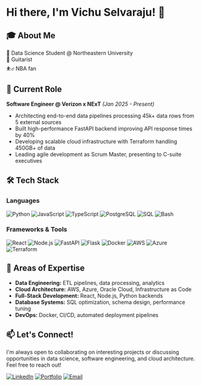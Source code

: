# Hi there, I'm Vichu Selvaraju! 👋

## 🎓 About Me

🏫 Data Science Student @ Northeastern University <br>
🎸 Guitarist <br>
⛹️‍♂️ NBA fan

## 🚀 Current Role

**Software Engineer @ Verizon x NExT** _(Jan 2025 - Present)_

- Architecting end-to-end data pipelines processing 45k+ data rows from 5 external sources
- Built high-performance FastAPI backend improving API response times by 40%
- Developing scalable cloud infrastructure with Terraform handling 450GB+ of data
- Leading agile development as Scrum Master, presenting to C-suite executives

## 🛠️ Tech Stack

### Languages

![Python](https://img.shields.io/badge/-Python-3776AB?style=flat-square&logo=python&logoColor=white)
![JavaScript](https://img.shields.io/badge/-JavaScript-F7DF1E?style=flat-square&logo=javascript&logoColor=black)
![TypeScript](https://img.shields.io/badge/-TypeScript-3178C6?style=flat-square&logo=typescript&logoColor=white)
![PostgreSQL](https://img.shields.io/badge/-PostgreSQL-336791?style=flat-square&logo=postgresql&logoColor=white)
![SQL](https://img.shields.io/badge/-SQL-4479A1?style=flat-square&logo=postgresql&logoColor=white)
![Bash](https://img.shields.io/badge/-Bash-4EAA25?style=flat-square&logo=gnu-bash&logoColor=white)

### Frameworks & Tools

![React](https://img.shields.io/badge/-React-61DAFB?style=flat-square&logo=react&logoColor=black)
![Node.js](https://img.shields.io/badge/-Node.js-339933?style=flat-square&logo=node.js&logoColor=white)
![FastAPI](https://img.shields.io/badge/-FastAPI-009688?style=flat-square&logo=fastapi&logoColor=white)
![Flask](https://img.shields.io/badge/-Flask-000000?style=flat-square&logo=flask&logoColor=white)
![Docker](https://img.shields.io/badge/-Docker-2496ED?style=flat-square&logo=docker&logoColor=white)
![AWS](https://img.shields.io/badge/-AWS-232F3E?style=flat-square&logo=amazon-aws&logoColor=white)
![Azure](https://img.shields.io/badge/-Azure-0078D4?style=flat-square&logo=microsoft-azure&logoColor=white)
![Terraform](https://img.shields.io/badge/-Terraform-623CE4?style=flat-square&logo=terraform&logoColor=white)

## 🎯 Areas of Expertise

- **Data Engineering:** ETL pipelines, data processing, analytics
- **Cloud Architecture:** AWS, Azure, Oracle Cloud, Infrastructure as Code
- **Full-Stack Development:** React, Node.js, Python backends
- **Database Systems:** SQL optimization, schema design, performance tuning
- **DevOps:** Docker, CI/CD, automated deployment pipelines

## 📫 Let's Connect!

I'm always open to collaborating on interesting projects or discussing opportunities in data science, software engineering, and cloud architecture. Feel free to reach out!

[![LinkedIn](https://img.shields.io/badge/-LinkedIn-0077B5?style=flat-square&logo=linkedin&logoColor=white)](https://linkedin.com/in/vichuselvaraju)
[![Portfolio](https://img.shields.io/badge/-Portfolio-000000?style=flat-square&logo=react&logoColor=white)](https://selvarajuv.github.io/web-portfolio)
[![Email](https://img.shields.io/badge/-Email-D14836?style=flat-square&logo=gmail&logoColor=white)](mailto:vichuselvaraju@gmail.com)
